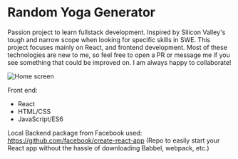 # Random Yoga Generator
Passion project to learn fullstack development. 
Inspired by Silicon Valley's tough and narrow scope
when looking for specific skills in SWE. 
This project focuses mainly on React, and frontend
 development. Most of these technologies are new to me, 
 so feel free to open a PR or message me if you see something 
that could be improved on. I am always happy to collaborate!

 
![Home screen](yogagen/imgs/homespage2.png)


Front end:
- React
- HTML/CSS
- JavaScript/ES6

Local Backend package from Facebook used:
https://github.com/facebook/create-react-app
(Repo to easily start your React app without the
hassle of downloading Babbel, webpack, etc.)
